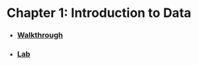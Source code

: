 # Chapter 1: Introduction to Data

* ### [Walkthrough](https://github.com/RiccardoMPesce/OpenIntro-Statistics-Excercises/tree/main/chapter1/chapter1_walkthrough.ipynb)
* ### [Lab](https://github.com/RiccardoMPesce/OpenIntro-Statistics-Excercises/tree/main/chapter1/chapter1_lab.ipynb)